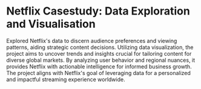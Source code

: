 # Netflix Casestudy: Data Exploration and Visualisation

Explored Netflix's data to discern audience preferences and viewing patterns, aiding strategic content decisions. Utilizing data visualization, the project aims to uncover trends and insights crucial for tailoring content for diverse global markets. By analyzing user behavior and regional nuances, it provides Netflix with actionable intelligence for informed business growth. The project aligns with Netflix's goal of leveraging data for a personalized and impactful streaming experience worldwide.
